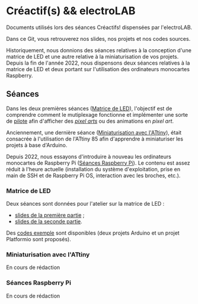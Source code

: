 # Créactif(s) && electroLAB

Documents utilisés lors des séances Créactifs! dispensées par l'electroLAB.

Dans ce Git, vous retrouverez nos slides, nos projets et nos codes sources.

Historiquement, nous donnions des séances relatives à la conception d'une matrice de LED et une autre relative à la miniaturisation de vos projets. Depuis la fin de l'année 2022, nous dispensons deux séances relatives à la matrice de LED et deux portant sur l'utilisation des ordinateurs monocartes Raspberry.

## Séances
Dans les deux premières séances ([Matrice de LED](#seance_led)), l'objectif est de comprendre comment le mutiplexage fonctionne et implémenter une sorte de [pilote](https://fr.wikipedia.org/wiki/Pilote_informatique) afin d'afficher des [_pixel arts_](https://fr.wikipedia.org/wiki/Pixel_art) ou des animations en _pixel art_.

Anciennement, une dernière séance ([Miniaturisation avec l'ATtiny](#seance_attiny)), était consacrée à l'utilisation de l'ATtiny 85 afin d'apprendre à miniaturiser les projets à base d'Arduino.

Depuis 2022, nous essayons d'introduire à nouveau les ordinateurs monocartes de Raspberry Pi ([Séances Raspberry Pi](#seance_rpi)). Le contenu est assez réduit à l'heure actuelle (installation du système d'exploitation, prise en main de SSH et de Raspberry Pi OS, interaction avec les broches, etc.).

### <a name="seance_led"></a>Matrice de LED
Deux séances sont données pour l'atelier sur la matrice de LED :
 - [slides de la première partie](/Séances_Matrice_de_LED/Slides/multiplex_part1/slides_1.pdf) ;
 - [slides de la seconde partie](/Séances_Matrice_de_LED/Slides/multiplex_part2/slides_2.pdf).
 
Des [codes exemple](Séances_Matrice_de_LED/Code) sont disponibles (deux projets Arduino et un projet Platformio sont proposés).

### <a name="seance_attiny"></a>Miniaturisation avec l'ATtiny

En cours de  rédaction

### <a name="seance_rpi"></a>Séances Raspberry Pi

En cours de  rédaction
